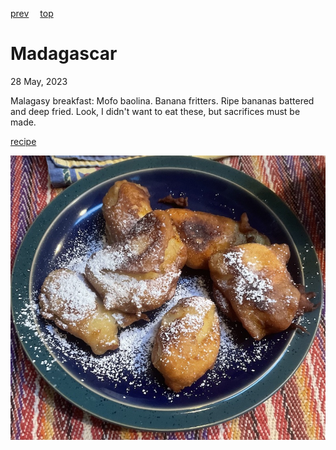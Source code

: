 [prev](../l/luxembourg.md)&emsp;
[top](../index.md)&emsp;
# Madagascar
<meta property="og:image" content="images/madagascar.png"/>
28 May, 2023

Malagasy breakfast: Mofo baolina. Banana fritters.  Ripe bananas
battered and deep fried.  Look, I didn't want to eat these, but
sacrifices must be made.

[recipe](https://www.cuisineaz.com/recettes/mofo-baolina-beignet-de-banane-malgache-112439.aspx)

![breakfast](images/madagascar.jpeg)

